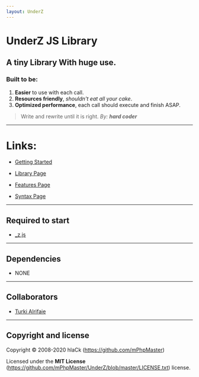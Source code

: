 ```yaml
---
layout: UnderZ
---
```


# UnderZ JS Library
## A tiny Library With huge use.
### Built to be:
1. **Easier** to use with each call.
2. **Resources friendly**, _shouldn't eat all your cake_.
3. **Optimized performance**, each call should execute and finish ASAP.

> Write and rewrite until it is right. _By: **hard coder**_


***


# Links:

* [Getting Started](http://hlack.xyz/UnderZ/Getting_Started)

* [Library Page](https://github.com/mPhpMaster/UnderZ)

* [Features Page](http://hlack.xyz/UnderZ/Features)

* [Syntax Page](http://hlack.xyz/UnderZ/Syntax)


***


## Required to start
* [_z.js](https://github.com/mPhpMaster/UnderZ/blob/master/_z.js)


***


## Dependencies
* NONE


***


## Collaborators

* [Turki Alrifaie](https://github.com/BlackEagleSA)


***


## Copyright and license

Copyright © 2008-2020 hlaCk (https://github.com/mPhpMaster)

Licensed under the **MIT License** (https://github.com/mPhpMaster/UnderZ/blob/master/LICENSE.txt) license.
